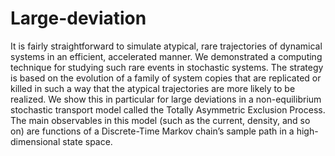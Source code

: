 # Large-deviation
It is fairly straightforward to simulate atypical, rare trajectories of dynamical systems in an efficient, accelerated manner. We demonstrated a computing technique for studying such rare events in stochastic systems.
The strategy is based on the evolution of a family of system copies that are replicated or killed in such a way
that the atypical trajectories are more likely to be realized. We show this in particular for large deviations in a
non-equilibrium stochastic transport model called the Totally Asymmetric Exclusion Process. The main observables
in this model (such as the current, density, and so on) are functions of a Discrete-Time Markov chain’s sample
path in a high-dimensional state space.
